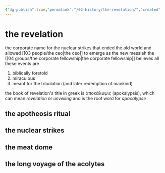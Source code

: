 ```yaml
---
{"dg-publish":true,"permalink":"/02-history/the-revelation/","created":"2024-10-28T08:56:58.489-05:00","updated":"2025-06-27T16:32:10.199-05:00"}
---
```


# the revelation
the corporate name for the nuclear strikes that ended the old world and allowed [[03 people/the ceo\|the ceo]] to emerge as the new messiah
the [[04 groups/the corporate fellowship\|the corporate fellowship]] believes all these events are
1. biblically foretold
2. miraculous
3. meant for the tribulation (and later redemption of mankind)

the book of revelation's title in greek is ἀποκάλυψις (apokalypsis), which can mean *revelation* or *unveiling* and is the root word for *apocalypse*

## the apotheosis ritual

## the nuclear strikes

## the meat dome

## the long voyage of the acolytes